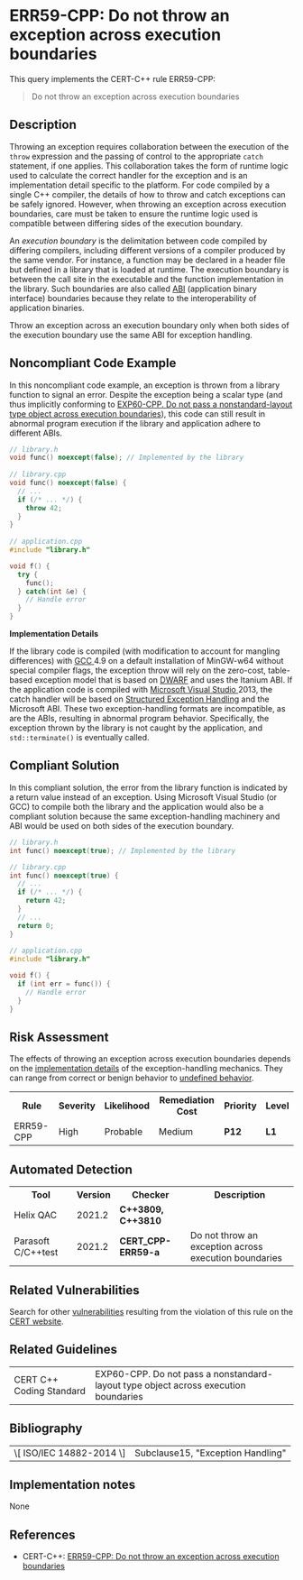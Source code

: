 # ERR59-CPP: Do not throw an exception across execution boundaries

This query implements the CERT-C++ rule ERR59-CPP:

> Do not throw an exception across execution boundaries


## Description

Throwing an exception requires collaboration between the execution of the `throw` expression and the passing of control to the appropriate `catch` statement, if one applies. This collaboration takes the form of runtime logic used to calculate the correct handler for the exception and is an implementation detail specific to the platform. For code compiled by a single C++ compiler, the details of how to throw and catch exceptions can be safely ignored. However, when throwing an exception across execution boundaries, care must be taken to ensure the runtime logic used is compatible between differing sides of the execution boundary.

An *execution boundary* is the delimitation between code compiled by differing compilers, including different versions of a compiler produced by the same vendor. For instance, a function may be declared in a header file but defined in a library that is loaded at runtime. The execution boundary is between the call site in the executable and the function implementation in the library. Such boundaries are also called [ABI](https://wiki.sei.cmu.edu/confluence/display/cplusplus/BB.+Definitions#BB.Definitions-applicationbinaryinterface) (application binary interface) boundaries because they relate to the interoperability of application binaries.

Throw an exception across an execution boundary only when both sides of the execution boundary use the same ABI for exception handling.

## Noncompliant Code Example

In this noncompliant code example, an exception is thrown from a library function to signal an error. Despite the exception being a scalar type (and thus implicitly conforming to [EXP60-CPP. Do not pass a nonstandard-layout type object across execution boundaries](https://wiki.sei.cmu.edu/confluence/display/cplusplus/EXP60-CPP.+Do+not+pass+a+nonstandard-layout+type+object+across+execution+boundaries)), this code can still result in abnormal program execution if the library and application adhere to different ABIs.

```cpp
// library.h
void func() noexcept(false); // Implemented by the library
 
// library.cpp
void func() noexcept(false) {
  // ...
  if (/* ... */) {
    throw 42;
  }
}
 
// application.cpp
#include "library.h"

void f() {
  try {
    func();
  } catch(int &e) {
    // Handle error
  }
}
```
**Implementation Details**

If the library code is compiled (with modification to account for mangling differences) with [GCC ](https://wiki.sei.cmu.edu/confluence/display/cplusplus/BB.+Definitions#BB.Definitions-gcc)4.9 on a default installation of MinGW-w64 without special compiler flags, the exception throw will rely on the zero-cost, table-based exception model that is based on [DWARF](http://wiki.dwarfstd.org/index.php?title=Exception_Handling) and uses the Itanium ABI. If the application code is compiled with [Microsoft Visual Studio ](https://wiki.sei.cmu.edu/confluence/display/cplusplus/BB.+Definitions#BB.Definitions-msvc)2013, the catch handler will be based on [Structured Exception Handling](https://en.wikipedia.org/wiki/Microsoft-specific_exception_handling_mechanisms) and the Microsoft ABI. These two exception-handling formats are incompatible, as are the ABIs, resulting in abnormal program behavior. Specifically, the exception thrown by the library is not caught by the application, and `std::terminate()` is eventually called.

## Compliant Solution

In this compliant solution, the error from the library function is indicated by a return value instead of an exception. Using Microsoft Visual Studio (or GCC) to compile both the library and the application would also be a compliant solution because the same exception-handling machinery and ABI would be used on both sides of the execution boundary.

```cpp
// library.h
int func() noexcept(true); // Implemented by the library

// library.cpp
int func() noexcept(true) {
  // ...
  if (/* ... */) {
    return 42;
  }
  // ...
  return 0;
}
 
// application.cpp
#include "library.h"

void f() {
  if (int err = func()) {
    // Handle error
  }
}
```

## Risk Assessment

The effects of throwing an exception across execution boundaries depends on the [implementation details](https://wiki.sei.cmu.edu/confluence/display/cplusplus/BB.+Definitions#BB.Definitions-implementation) of the exception-handling mechanics. They can range from correct or benign behavior to [undefined behavior](https://wiki.sei.cmu.edu/confluence/display/cplusplus/BB.+Definitions#BB.Definitions-undefinedbehavior).

<table> <tbody> <tr> <th> Rule </th> <th> Severity </th> <th> Likelihood </th> <th> Remediation Cost </th> <th> Priority </th> <th> Level </th> </tr> <tr> <td> ERR59-CPP </td> <td> High </td> <td> Probable </td> <td> Medium </td> <td> <strong>P12</strong> </td> <td> <strong>L1</strong> </td> </tr> </tbody> </table>


## Automated Detection

<table> <tbody> <tr> <th> Tool </th> <th> Version </th> <th> Checker </th> <th> Description </th> </tr> <tr> <td> <a> Helix QAC </a> </td> <td> 2021.2 </td> <td> <strong>C++3809, C++3810</strong> </td> <td> </td> </tr> <tr> <td> <a> Parasoft C/C++test </a> </td> <td> 2021.2 </td> <td> <strong>CERT_CPP-ERR59-a</strong> </td> <td> Do not throw an exception across execution boundaries </td> </tr> </tbody> </table>


## Related Vulnerabilities

Search for other [vulnerabilities](https://wiki.sei.cmu.edu/confluence/display/c/BB.+Definitions#BB.Definitions-vulnerability) resulting from the violation of this rule on the [CERT website](https://www.kb.cert.org/vulnotes/bymetric?searchview&query=FIELD+KEYWORDS+contains+ERR59-CPP).

## Related Guidelines

<table> <tbody> <tr> <td> <a> CERT C++ Coding Standard </a> </td> <td> <a> EXP60-CPP. Do not pass a nonstandard-layout type object across execution boundaries </a> </td> </tr> </tbody> </table>


## Bibliography

<table> <tbody> <tr> <td> \[ <a> ISO/IEC 14882-2014 </a> \] </td> <td> Subclause15, "Exception Handling" </td> </tr> </tbody> </table>


## Implementation notes

None

## References

* CERT-C++: [ERR59-CPP: Do not throw an exception across execution boundaries](https://wiki.sei.cmu.edu/confluence/pages/viewpage.action?pageId=88046682)
